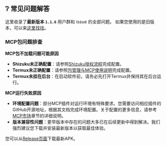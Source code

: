 ## ❔ 常见问题解答

这里收录了**最新版本 `1.1.6`** 用户群和 issue 的全部问题。
如果您使用的是旧版本，可以来[这里找找](#section-7)。

### MCP包问题排查

**MCP包不加载问题可能原因**
- **Shizuku未正确配置**：请参照[Shizuku授权流程](#shizuku授权流程)完成配置。
- **Termux未正确配置**：请参照[包管理与MCP使用说明](#包管理与mcp使用说明)完成配置。
- **Termux未挂在后台**：在启动软件前，请务必先打开Termux并保持其在后台运行。

**MCP运行失败原因**
- **环境配置问题**：部分MCP插件对运行环境有特殊要求。您需要访问相应插件的GitHub开源地址，根据其文档完成环境配置。关于配置的更多信息，请参考[MCP市场](#-mcp市场)章节的详细说明。
- **版本兼容性问题**：更早版本中存在的问题大多已在后续更新中得到解决。我们强烈建议您下载并安装最新版本以获取最佳体验。

您可以从[Release页面](https://github.com/AAswordman/Operit/releases)下载最新APK。 